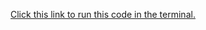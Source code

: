 [Click this link to run this code in the terminal.](https://anand11yash-effective-meme-699jqv54x5ghx5j5.github.dev/)
